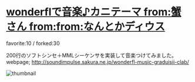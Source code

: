 # [wonderflで音楽♪カニテーマ from:蟹さん from:from:なんとかディウス](http://fl.corge.net/c/eTb6)

favorite:10 / forked:30

200行のソフトシンセ＋MMLシーケンサを実装して音楽つけてみました。  
webpage; http://soundimpulse.sakura.ne.jp/wonderfl-music-graduisii-clab/

![thumbnail](./thumbnail.jpg)
